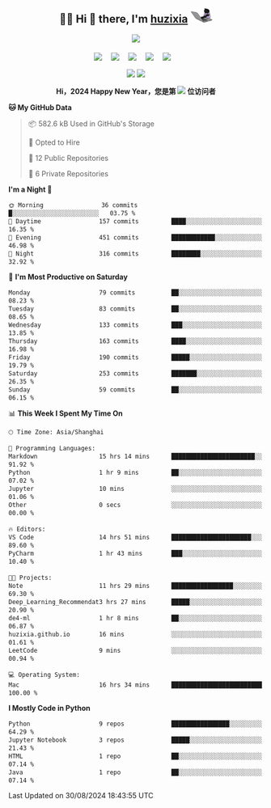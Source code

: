 <div align="center">

## :woman_technologist: Hi 👋 there, I'm [huzixia](https://huzixia.github.io/) <img height="30" src="images/work.gif" />

  <!-- dynamic typing effect 动态打字效果 -->
  <div>
    <a href="https://huzixia.github.io/">
      <img src="https://readme-typing-svg.demolab.com?font=Fira+Code&pause=1000&width=435&lines=console.log(%22Hello%2C%20World%22);胡同学祝您心想事成!&center=true&size=27" />
    </a>
  </div>

  <div>&nbsp;</div>

  <!-- profile logo 个人资料徽标 -->
  <div>
    <a href="https://huzixia.github.io/"><img src="https://img.shields.io/badge/Website-博客-orange" /></a>&emsp;
    <a href="https://www.zhihu.com/people/hu-zi-xia-91"><img src="https://img.shields.io/badge/ZhiHu-知乎-blue" /></a>&emsp;
    <a href="https://twitter.com/zixia80631/"><img src="https://img.shields.io/badge/Twitter-推特-black" /></a>&emsp;
    <a href="https://github.com/HuZixia/Text2Video/assets/38995480/244e64be-3dc4-46bb-8aff-523d8a235a1e"><img src="https://img.shields.io/badge/WeChat-微信-07c160" /></a>&emsp;
    <a href="https://www.cnblogs.com/huzixia"><img src="https://img.shields.io/badge/CnBlog-博客园-yellow" /></a>&emsp;

  </div>

[//]: # (### Github Stats)

 <p>
   <img src="https://github-readme-stats.vercel.app/api?username=HuZixia&rank_icon=github&theme=react&border_color=61dafb&hide_border=true" />
   <img src="https://github-readme-stats.vercel.app/api/top-langs/?username=HuZixia&hide=c%23,powershell,Mathematica,Ruby,Objective-C,Objective-C%2b%2b,Cuda&title_color=61dafb&text_color=ffffff&icon_color=61dafb&bg_color=20232a&langs_count=8&layout=compact&border_color=61dafb&hide_border=true&size_weight=0.5&count_weight=0.5" />
 </p>

</div>

<div align="center"><b>Hi，2024 Happy New Year，您是第 <img src="https://profile-counter.glitch.me/HuZixia/count.svg"></img> 位访问者</b></div>


[//]: # (*   Github Stats)
[//]: # (![Top Langs]&#40;https://github-readme-stats.vercel.app/api/top-langs/?username=HuZixia\&layout=compact&#41;)
[//]: # (![HuZixia's GitHub stats]&#40;https://github-readme-stats.vercel.app/api?username=HuZixia\&rank_icon=github&theme=tokyonight&#41;)


<!--START_SECTION:waka-->
**🐱 My GitHub Data** 

> 📦 582.6 kB Used in GitHub's Storage 
 > 
> 💼 Opted to Hire
 > 
> 📜 12 Public Repositories 
 > 
> 🔑 6 Private Repositories 
 > 
**I'm a Night 🦉** 

```text
🌞 Morning                36 commits          █░░░░░░░░░░░░░░░░░░░░░░░░   03.75 % 
🌆 Daytime                157 commits         ████░░░░░░░░░░░░░░░░░░░░░   16.35 % 
🌃 Evening                451 commits         ████████████░░░░░░░░░░░░░   46.98 % 
🌙 Night                  316 commits         ████████░░░░░░░░░░░░░░░░░   32.92 % 
```
📅 **I'm Most Productive on Saturday** 

```text
Monday                   79 commits          ██░░░░░░░░░░░░░░░░░░░░░░░   08.23 % 
Tuesday                  83 commits          ██░░░░░░░░░░░░░░░░░░░░░░░   08.65 % 
Wednesday                133 commits         ███░░░░░░░░░░░░░░░░░░░░░░   13.85 % 
Thursday                 163 commits         ████░░░░░░░░░░░░░░░░░░░░░   16.98 % 
Friday                   190 commits         █████░░░░░░░░░░░░░░░░░░░░   19.79 % 
Saturday                 253 commits         ███████░░░░░░░░░░░░░░░░░░   26.35 % 
Sunday                   59 commits          ██░░░░░░░░░░░░░░░░░░░░░░░   06.15 % 
```


📊 **This Week I Spent My Time On** 

```text
🕑︎ Time Zone: Asia/Shanghai

💬 Programming Languages: 
Markdown                 15 hrs 14 mins      ███████████████████████░░   91.92 % 
Python                   1 hr 9 mins         ██░░░░░░░░░░░░░░░░░░░░░░░   07.02 % 
Jupyter                  10 mins             ░░░░░░░░░░░░░░░░░░░░░░░░░   01.06 % 
Other                    0 secs              ░░░░░░░░░░░░░░░░░░░░░░░░░   00.00 % 

🔥 Editors: 
VS Code                  14 hrs 51 mins      ██████████████████████░░░   89.60 % 
PyCharm                  1 hr 43 mins        ███░░░░░░░░░░░░░░░░░░░░░░   10.40 % 

🐱‍💻 Projects: 
Note                     11 hrs 29 mins      █████████████████░░░░░░░░   69.30 % 
Deep_Learning_Recommendat3 hrs 27 mins       █████░░░░░░░░░░░░░░░░░░░░   20.90 % 
de4-ml                   1 hr 8 mins         ██░░░░░░░░░░░░░░░░░░░░░░░   06.87 % 
huzixia.github.io        16 mins             ░░░░░░░░░░░░░░░░░░░░░░░░░   01.61 % 
LeetCode                 9 mins              ░░░░░░░░░░░░░░░░░░░░░░░░░   00.94 % 

💻 Operating System: 
Mac                      16 hrs 34 mins      █████████████████████████   100.00 % 
```

**I Mostly Code in Python** 

```text
Python                   9 repos             ████████████████░░░░░░░░░   64.29 % 
Jupyter Notebook         3 repos             █████░░░░░░░░░░░░░░░░░░░░   21.43 % 
HTML                     1 repo              ██░░░░░░░░░░░░░░░░░░░░░░░   07.14 % 
Java                     1 repo              ██░░░░░░░░░░░░░░░░░░░░░░░   07.14 % 
```




 Last Updated on 30/08/2024 18:43:55 UTC
<!--END_SECTION:waka-->


<!--
**HuZixia/HuZixia** is a ✨ _special_ ✨ repository because its `README.md` (this file) appears on your GitHub profile.

Here are some ideas to get you started:

- 🔭 I’m currently working on ...
- 🌱 I’m currently learning ...
- 👯 I’m looking to collaborate on ...
- 🤔 I’m looking for help with ...
- 💬 Ask me about ...
- 📫 How to reach me: ...
- 😄 Pronouns: ...
- ⚡ Fun fact: ...
-->
